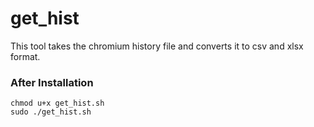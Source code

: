 # get_hist
This tool takes the chromium history file and converts it to csv and xlsx format.
### After Installation
```
chmod u+x get_hist.sh
sudo ./get_hist.sh
```
